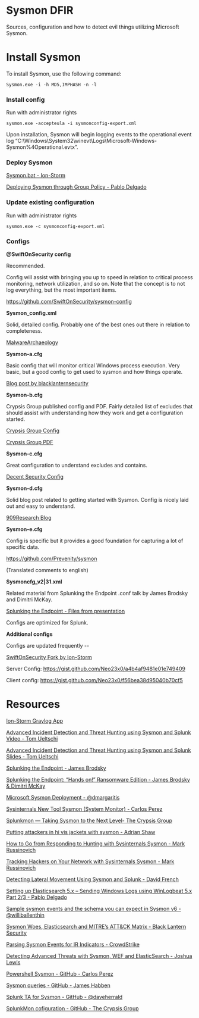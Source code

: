# Sysmon DFIR
Sources, configuration and how to detect evil things utilizing Microsoft Sysmon.

# Install Sysmon

To install Sysmon, use the following command:

    Sysmon.exe -i -h MD5,IMPHASH -n -l

### Install config ###
Run with administrator rights
~~~~
sysmon.exe -accepteula -i sysmonconfig-export.xml
~~~~

Upon installation, Sysmon will begin logging events to the operational event log “C:\Windows\System32\winevt\Logs\Microsoft-Windows-Sysmon%4Operational.evtx”.

### Deploy Sysmon ###

[Sysmon.bat - Ion-Storm](https://github.com/ion-storm/sysmon-config/blob/master/Install%20Sysmon.bat)


[Deploying Sysmon through Group Policy - Pablo Delgado](http://syspanda.com/index.php/2017/02/28/deploying-sysmon-through-gpo/)

### Update existing configuration ###
Run with administrator rights

    sysmon.exe -c sysmonconfig-export.xml

### Configs ###

**@SwiftOnSecurity config**

Recommended.

Config will assist with bringing you up to speed in relation to critical process monitoring, network utilization, and so on. Note that the concept is to not log everything, but the most important items.

https://github.com/SwiftOnSecurity/sysmon-config

**Sysmon_config.xml**

Solid, detailed config. Probably one of the best ones out there in relation to completeness.

[MalwareArchaeology](https://www.malwarearchaeology.com/logging/)

**Sysmon-a.cfg**

Basic config that will monitor critical Windows process execution. Very basic, but a good config to get used to sysmon and how things operate.

[Blog post by blacklanternsecurity](http://www.blacklanternsecurity.com/blog/2016/12/11/sysmon-woes-elasticsearch-and-mitres-attack-matrix/)

**Sysmon-b.cfg**

Crypsis Group published config and PDF. Fairly detailed list of excludes that should assist with understanding how they work and get a configuration started.

[Crypsis Group Config](https://github.com/crypsisgroup/Splunkmon/edit/master/sysmon.cfg)

[Crypsis Group PDF](http://www.crypsisgroup.com/images/site/CG_WhitePaper_Splunkmon_1216.pdf)

**Sysmon-c.cfg**

Great configuration to understand excludes and contains.

[Decent Security Config](https://decentsecurity.com/enterprise/#/sysmon-enterprise-configuration/)

**Sysmon-d.cfg**

Solid blog post related to getting started with Sysmon. Config is nicely laid out and easy to understand.

[909Research Blog](http://909research.com/sysmon-the-best-free-windows-monitoring-tool-you-arent-using/)

**Sysmon-e.cfg**

Config is specific but it provides a good foundation for capturing a lot of specific data.

https://github.com/Prevenity/sysmon

(Translated comments to english)

**Sysmoncfg_v2|31.xml**

Related material from Splunking the Endpoint .conf talk by James Brodsky and Dimitri McKay.

[Splunking the Endpoint - Files from presentation](https://splunk.app.box.com/v/splunking-the-endpoint)

Configs are optimized for Splunk.

**Additional configs**

Configs are updated frequently --

[SwiftOnSecurity Fork by Ion-Storm](https://github.com/ion-storm/sysmon-config/blob/master/sysmonconfig-export.xml)

Server Config: https://gist.github.com/Neo23x0/a4b4af9481e01e749409

Client config: https://gist.github.com/Neo23x0/f56bea38d95040b70cf5


# Resources

[Ion-Storm Graylog App](https://github.com/ion-storm/sysmon-config)

[Advanced Incident Detection and Threat Hunting using Sysmon and Splunk Video - Tom Ueltschi](https://youtu.be/vv_VXntQTpE)

[Advanced Incident Detection and Threat Hunting using Sysmon and Splunk Slides - Tom Ueltschi](http://security-research.dyndns.org/pub/slides/BotConf/2016/Botconf-2016_Tom-Ueltschi_Sysmon.pdf)

[Splunking	the	Endpoint - James Brodsky](https://conf.splunk.com/session/2015/conf2015_Jbrodsky_Splunk_SecurityComplinace_SplunkingTheEndpoint_FINAL.pdf)

[Splunking the Endpoint: “Hands on!” Ransomware	Edition - James Brodsky & Dimitri McKay](https://conf.splunk.com/files/2016/slides/splunking-the-endpoint-hands-on.pdf)

[Microsoft Sysmon Deployment - @dmargaritis](https://securitylogsdotorg.files.wordpress.com/2017/01/sysmon-2017-16-1.pdf)

[Sysinternals New Tool Sysmon (System Monitor) - Carlos Perez](http://www.darkoperator.com/blog/2014/8/8/sysinternals-sysmon)

[Splunkmon — Taking Sysmon to the Next Level- The Crypsis Group](http://www.crypsisgroup.com/images/site/CG_WhitePaper_Splunkmon_1216.pdf)

[Putting attackers in hi vis jackets with sysmon - Adrian Shaw](https://labs.nettitude.com/blog/putting-attackers-in-hi-vis-jackets-with-sysmon/)

[How to Go from Responding to Hunting with Sysinternals Sysmon - Mark Russinovich](https://onedrive.live.com/view.aspx?resid=D026B4699190F1E6!2843&ithint=file%2cpptx&app=PowerPoint&authkey=!AMvCRTKB_V1J5ow)

[Tracking Hackers on Your Network with Sysinternals Sysmon - Mark Russinovich](https://www.rsaconference.com/writable/presentations/file_upload/hta-w05-tracking_hackers_on_your_network_with_sysinternals_sysmon.pdf)

[Detecting Lateral Movement Using Sysmon and Splunk - David French](http://www.incidentresponderblog.com/2016/09/detecting-lateral-movement-using-sysmon.html)

[Setting up Elasticsearch 5.x – Sending Windows Logs using WinLogbeat 5.x Part 2/3 - Pablo Delgado](http://syspanda.com/index.php/2017/02/07/setting-up-elasticsearch-5-x-sending-windows-logs-using-winlogbeat-5-x/)

[Sample sysmon events and the schema you can expect in Sysmon v6 - @williballenthin](https://gist.github.com/williballenthin/f693b1c2f3d95cb8f8e17b5f7f26031d)

[Sysmon Woes, Elasticsearch and MITRE’s ATT&CK Matrix - Black Lantern Security](http://www.blacklanternsecurity.com/blog/2016/12/11/sysmon-woes-elasticsearch-and-mitres-attack-matrix/)

[Parsing Sysmon Events for IR Indicators - CrowdStrike](https://www.crowdstrike.com/blog/sysmon-2/)

[Detecting Advanced Threats with Sysmon, WEF and ElasticSearch - Joshua Lewis](https://joshuadlewis.blogspot.com/2014/10/advanced-threat-detection-with-sysmon_74.html)

[Powershell Sysmon - GitHub - Carlos Perez](https://github.com/darkoperator/Posh-Sysmon)

[Sysmon queries - GitHub - James Habben](https://github.com/JamesHabben/sysmon-queries)

[Splunk TA for Sysmon - GitHub - @daveherrald](https://github.com/splunk/TA-microsoft-sysmon)

[SplunkMon cofiguration - GitHub - The Crypsis Group](https://github.com/crypsisgroup/Splunkmon)
